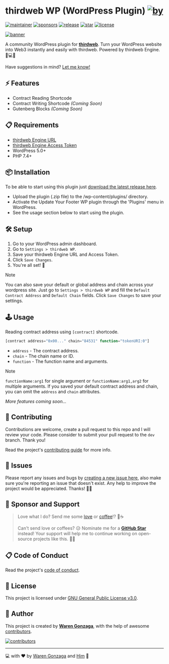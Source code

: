 # thirdweb WP (WordPress Plugin) [![by](https://img.shields.io/badge/by-Waren%20Gonzaga-fe59ae.svg?longCache=true&labelColor=181717&style=flat-square)](https://warengonzaga.com)

[![maintainer](https://img.shields.io/badge/maintainer-Waren%20Gonzaga-016eea.svg?logo=github&labelColor=181717&longCache=true&style=flat-square)](https://warengonzaga.com) [![sponsors](https://img.shields.io/badge/sponsor-%E2%9D%A4-%23db61a2.svg?&logo=github&logoColor=white&labelColor=181717&style=flat-square)](https://github.com/sponsors/warengonzaga) [![release](https://img.shields.io/github/release/warengonzaga/thirdweb-wp.svg?logo=github&labelColor=181717&color=green&style=flat-square)](https://github.com/warengonzaga/thirdweb-wp/releases) [![star](https://img.shields.io/github/stars/warengonzaga/thirdweb-wp.svg?&logo=github&labelColor=181717&color=yellow&style=flat-square)](https://github.com/warengonzaga/thirdweb-wp/stargazers) [![license](https://img.shields.io/github/license/warengonzaga/thirdweb-wp.svg?&logo=github&labelColor=181717&style=flat-square)](https://github.com/warengonzaga/thirdweb-wp/blob/main/license)

[![banner](.github/assets/repo_banner.jpg)](https://wordpress.org/plugins/thirdweb-wp)

A community WordPress plugin for **[thirdweb](https://thirdweb.com)**. Turn your WordPress website into Web3 instantly and easily with thirdweb. Powered by thirdweb Engine. 🚀💻🧩

Have suggestions in mind? [Let me know!](https://github.com/warengonzaga/thirdweb-wp/issues)

## ⚡ Features

- Contract Reading Shortcode
- Contract Writing Shortcode _(Coming Soon)_
- Gutenberg Blocks _(Coming Soon)_

## 📋 Requirements

- [thirdweb Engine URL](https://portal.thirdweb.com/engine/getting-started)
- [thirdweb Engine Access Token](https://thirdweb.com/dashboard/engine)
- WordPress 5.0+
- PHP 7.4+

## 📦 Installation

To be able to start using this plugin just [download the latest release here](https://github.com/warengonzaga/thirdweb-wp/releases/latest).

- Upload the plugin (.zip file) to the /wp-content/plugins/ directory.
- Activate the Update Your Footer WP plugin through the 'Plugins' menu in WordPress.
- See the usage section below to start using the plugin.

## 🛠️ Setup

1. Go to your WordPress admin dashboard.
2. Go to `Settings > thirdweb WP`.
3. Save your thirdweb Engine URL and Access Token.
4. Click `Save Changes`.
5. You're all set! 🎉

> [!NOTE]
> You can also save your default or global address and chain across your wordpress site. Just go to `Settings > thirdweb WP` and fill the `Default Contract Address` and `Default Chain` fields. Click `Save Changes` to save your settings.

## 🕹️ Usage

Reading contract address using `[contract]` shortcode.

```php
[contract address="0x00..." chain="84531" function="tokenURI:0"]
```

- `address` - The contract address.
- `chain` - The chain name or ID.
- `function` - The function name and arguments.

> [!NOTE]
> `functionName:arg1` for single argument or `functionName:arg1,arg2` for multiple arguments. If you saved your default contract address and chain, you can omit the `address` and `chain` attributes.

_More features coming soon..._

## 🎯 Contributing

Contributions are welcome, create a pull request to this repo and I will review your code. Please consider to submit your pull request to the `dev` branch. Thank you!

Read the project's [contributing guide](./contributing.md) for more info.

## 🐛 Issues

Please report any issues and bugs by [creating a new issue here](https://github.com/warengonzaga/thirdweb-wp/issues/new/choose), also make sure you're reporting an issue that doesn't exist. Any help to improve the project would be appreciated. Thanks! 🙏✨

## 🙏 Sponsor and Support

> Love what I do? Send me some [love](https://github.com/sponsors/warengonzaga) or [coffee](https://buymeacoff.ee/warengonzaga)!? 💖☕
>
> Can't send love or coffees? 😥 Nominate me for a **[GitHub Star](https://stars.github.com/nominate)** instead!
> Your support will help me to continue working on open-source projects like this. 🙏😇

## 📋 Code of Conduct

Read the project's [code of conduct](./code_of_conduct.md).

## 📃 License

This project is licensed under [GNU General Public License v3.0](https://opensource.org/licenses/GPL-3.0).

## 📝 Author

This project is created by **[Waren Gonzaga](https://github.com/warengonzaga)**, with the help of awesome [contributors](https://github.com/warengonzaga/thirdweb-wp/graphs/contributors).

[![contributors](https://contrib.rocks/image?repo=warengonzaga/thirdweb-wp)](https://github.com/warengonzaga/thirdweb-wp/graphs/contributors)

---

💻 with ❤️ by [Waren Gonzaga](https://warengonzaga.com) and [Him](https://www.youtube.com/watch?v=HHrxS4diLew&t=44s) 🙏
